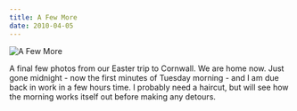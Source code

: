 ```yaml
---
title: A Few More
date: 2010-04-05
---
```


![A Few More](https://source.unsplash.com/hopX_jpVtRM/1600x900)

A final few photos from our Easter trip to Cornwall. We are home now. Just gone midnight - now the first minutes of Tuesday morning - and I am due back in work in a few hours time. I probably need a haircut, but will see how the morning works itself out before making any detours.